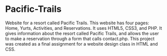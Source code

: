 # Pacific-Trails
Website for a resort called Pacific Trails.
This website has four pages: Home, Yurts, Activities, and Reservations. It uses HTML5, CSS3, and PHP. It gives information about the
resort called Pacific Trails, and allows the user to make a reservation through a form that calls contact.php. This project was created
as a final assignment for a website design class in HTML and CSS.
